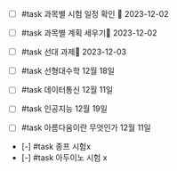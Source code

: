 - [ ] #task  과목별 시험 일정 확인 📅 2023-12-02
- [ ] #task  과목별 계획 세우기📅 2023-12-02 
- [ ] #task  선대 과제📅 2023-12-03 


- [ ] #task 선형대수학 12월 18일
- [ ] #task 데이터통신 12월 11일
- [ ] #task 인공지능 12월 19일
- [ ] #task 아름다움이란 무엇인가 12월 11일
- [-] #task 종프 시험x
- [-] #task 아두이노 시험 x